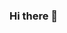 ### Hi there 👋

<!--
**BibiBool/BibiBool** is a ✨ _special_ ✨ repository because its `README.md` (this file) appears on your GitHub profile.

Here are some ideas to get you started:

- 🔭 I’m currently working on Project Management
- 🌱 I’m currently learning Data Engineering, and maybe I'll throw in some Data Science and Data Alaysis too. When I want to do something, I just learn how to do it.
- 👯 I’m looking to collaborate on Python projects.
- 🤔 I’m looking for help with cleaning and uplaoding databases.
- 💬 Ask me about where I'm from and where I'm heading
- 📫 How to reach me: linkedin.com/in/sembrueldorinvil
- 😄 Pronouns: He/him
- ⚡ Fun fact: Just ask me!
-->
